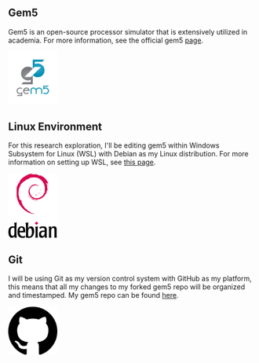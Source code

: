 ## Gem5
Gem5 is an open-source processor simulator that is extensively utilized in academia. For more information, see the official gem5 [page](https://www.gem5.org/).

<img src="images/gem5.png" alt="gem5" width="100"/>

## Linux Environment
For this research exploration, I'll be editing gem5 within Windows Subsystem for Linux (WSL) with Debian as my Linux distribution. For more information on setting up WSL, see [this page](https://learn.microsoft.com/en-us/windows/wsl/install).


<img src="images/debian.png" alt="debian" width="100"/>

## Git
I will be using Git as my version control system with GitHub as my platform, this means that all my changes to my forked gem5 repo will be organized and timestamped. My gem5 repo can be found [here](https://github.com/Tep1g/gem5).

<img src="images/github.png" alt="github" width="100"/>